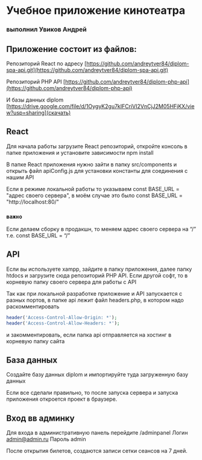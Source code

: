 # Учебное приложение кинотеатра

### выполнил Увиков Андрей

## Приложение состоит из файлов:

Репозиторий React по адресу [https://github.com/andreytver84/diplom-spa-api.git](https://github.com/andreytver84/diplom-spa-api.git)

Репозиторий PHP API [https://github.com/andreytver84/diplom-php-api](https://github.com/andreytver84/diplom-php-api)

И базы данных diplom [https://drive.google.com/file/d/1OygyK2gu7kIFCriVI2VnCjJ2M05HFjKX/view?usp=sharing](скачать)

## React

Для начала работы загрузите React репозиторий, откройте консоль в папке приложения и установите зависимости npm install

В папке React приложения нужно зайти в папку src/components и открыть файл apiConfig.js для установки константы для соединения с нашим API

Если в режиме локальной работы то указываем const BASE_URL = "адрес своего сервера", в моём случае это было const BASE_URL = "http://localhost:80/"

### `важно`

Если делаем сборку в продакшн, то меняем адрес своего сервера на “/” т.е. const BASE_URL = “/”

## API

Если вы используете xampp, зайдите в папку приложения, далее папку htdocs и загрузите сюда репозиторий PHP API. Если другой софт, то в корневую папку своего сервера для работы с API

Так как при локальной разработке приложение и API запускается с разных портов, в папке api лежит файл headers.php, в котором надо раскомментировать

```php
header('Access-Control-Allow-Origin: *');
header('Access-Control-Allow-Headers: *');
```

и закомментировать, если папка api отправляется на хостинг в корневую папку сайта

## База данных

Создайте базу данных diplom и импортируйте туда загруженную базу данных

Если все сделали правильно, то после запуска сервера и запуска приложения откроется проект в браузере.

## Вход вв админку

Для входа в административную панель перейдите /adminpanel
Логин admin@admin.ru
Пароль admin

После открытия билетов, создаются записи сетки сеансов на 7 дней.
